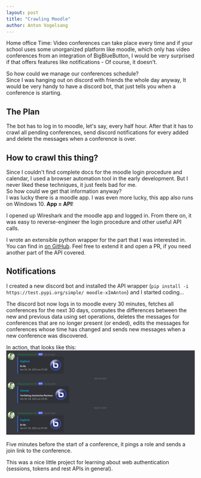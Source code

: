 ```yaml
---
layout: post
title: "Crawling Moodle"
author: Anton Vogelsang
---
```


Home office Time: Video conferences can take place every time
and if your school uses some unorganized platform like moodle, which
only has video conferences from an integration of BigBlueButton, I 
would be very surprised if that offers features like notifications -
Of course, it doesn't.

So how could we manage our conferences schedule?  
Since I was hanging out on discord with friends the whole day anyway,
It would be very handy to have a discord bot, that just tells
you when a conference is starting.

## The Plan
The bot has to log in to moodle, let's say, every half hour. After that it has
to crawl all pending conferences, send discord notifications for every added and
delete the messages when a conference is over.

## How to crawl this thing?
Since I couldn't find complete docs for the moodle login procedure and calendar,
I used a browser automation tool in the early development.
But I never liked these techniques, it just feels bad for me.  
So how could we get that information anyway?  
I was lucky there is a moodle app. I was even more lucky, this app also 
runs on Windows 10. **App = API**!

I opened up Wireshark and the moodle app and logged in. From there on, it was
easy to reverse-engineer the login procedure and other useful API calls.

I wrote an extensible python wrapper for the part that I was interested in.
You can find in [on GitHub](https://github.com/xImAnton/moodlecrawler).
Feel free to extend it and open a PR, if you need another part of the API covered.

## Notifications
I created a new discord bot and installed the API wrapper (`pip install -i https://test.pypi.org/simple/ moodle-xImAnton`)
and I started coding...

The discord bot now logs in to moodle every 30 minutes, fetches all conferences for 
the next 30 days, computes the differences between
the new and previous data using set operations, deletes the messages for conferences
that are no longer present (or ended), edits the messages for conferences whose
time has changed and sends new messages when a new conference was discovered.

In action, that looks like this:
![Discord Screenshot](/assets/img/posts/moodle_discord.png)

Five minutes before the start of a conference, it pings a role and sends a join link to the
conference.

This was a nice little project for learning about web authentication (sessions, tokens and rest APIs in general).
